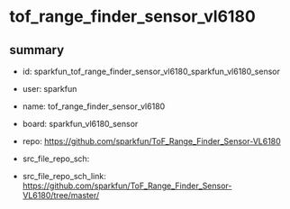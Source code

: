 # tof_range_finder_sensor_vl6180
 
## summary 
* id: sparkfun_tof_range_finder_sensor_vl6180_sparkfun_vl6180_sensor
* user: sparkfun
* name: tof_range_finder_sensor_vl6180
* board: sparkfun_vl6180_sensor
* repo: https://github.com/sparkfun/ToF_Range_Finder_Sensor-VL6180



* src_file_repo_sch: 
* src_file_repo_sch_link: https://github.com/sparkfun/ToF_Range_Finder_Sensor-VL6180/tree/master/




